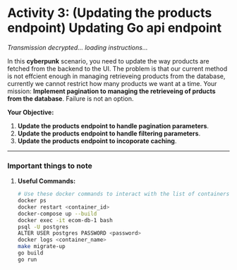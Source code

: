 # Activity 3: **(Updating the products endpoint) Updating Go api endpoint**

_Transmission decrypted... loading instructions..._

In this **cyberpunk** scenario, you need to update the way products are fetched from the backend to the UI. The problem is that our current method is not effcient enough in managing retrieveing products from the database, currently we cannot restrict how many products we want at a time. Your mission: **Implement pagination to managing the retrieveing of prducts from the database**. Failure is not an option.

**Your Objective:**
1. **Update the products endpoint to handle pagination parameters**.
2. **Update the products endpoint to handle filtering parameters**.
3. **Update the products endpoint to incoporate caching**.

---

### Important things to note

1. **Useful Commands:**

   ```bash
   # Use these docker commands to interact with the list of containers
   docker ps
   docker restart <container_id> 
   docker-compose up --build
   docker exec -it ecom-db-1 bash
   psql -U postgres
   ALTER USER postgres PASSWORD <password>
   docker logs <container_name>
   make migrate-up
   go build
   go run


